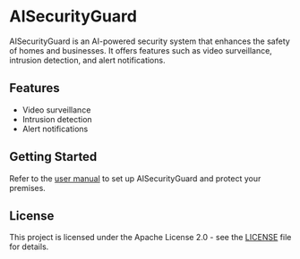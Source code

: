 # AISecurityGuard

AISecurityGuard is an AI-powered security system that enhances the safety of homes and businesses. It offers features such as video surveillance, intrusion detection, and alert notifications.

## Features
- Video surveillance
- Intrusion detection
- Alert notifications

## Getting Started
Refer to the [user manual](docs/user_manual.md) to set up AISecurityGuard and protect your premises.

## License
This project is licensed under the Apache License 2.0 - see the [LICENSE](LICENSE) file for details.
